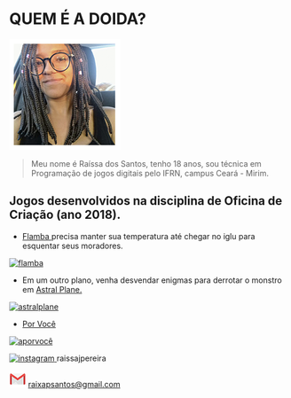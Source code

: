 # QUEM É A DOIDA?

   ![imagem2](perfil.png)

> Meu nome é Raíssa dos Santos, tenho 18 anos, sou técnica em Programação de jogos digitais pelo IFRN, campus Ceará - Mirim. 

## Jogos desenvolvidos na disciplina de Oficina de Criação (ano 2018).

  - <a href="http://raixasantos.github.io/Flamba/" target="_blank"> Flamba </a> precisa manter sua temperatura até chegar no iglu para esquentar seus moradores.

<a href="https://raixasantos.github.io/flamba.png" target="_blank"> ![flamba](https://raixasantos.github.io/flamba.png) </a>

  - Em um outro plano, venha desvendar enigmas para derrotar o monstro em <a href="http://raixasantos.github.io/AstralPlane/" target="_blank"> Astral Plane. </a>

<a href="https://raixasantos.github.io/astralplane.png" target="_blank"> ![astralplane](https://raixasantos.github.io/astralplane.png) </a>

  - <a href="http://raixasantos.github.io/ForU/" target="_blank"> Por Você </a>
  
<a href="https://raixasantos.github.io/porvocê.png" target="_blank"> ![aporvocê](https://raixasantos.github.io/porvocê.png) </a>






<a href="https://www.instagram.com/raissajpereira/" target="_blank"> ![instagram](https://raixasantos.github.io/instagram.png) </a> raissajpereira

![gmail](gmail.png)  raixapsantos@gmail.com

